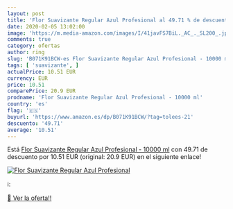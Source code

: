 ```yaml
---
layout: post
title: 'Flor Suavizante Regular Azul Profesional al 49.71 % de descuento'
date: 2020-02-05 13:02:00
image: 'https://m.media-amazon.com/images/I/41javFS7BiL._AC_._SL200_.jpg'
comments: true
category: ofertas
author: ring
slug: 'B071K91BCW-es Flor Suavizante Regular Azul Profesional - 10000 ml'
tags: [ 'suavizante', ]
actualPrice: 10.51 EUR
currency: EUR
price: 10.51
comparePrice: 20.9 EUR
prodname: 'Flor Suavizante Regular Azul Profesional - 10000 ml'
country: 'es'
flag: '🇪🇸'
buyurl: 'https://www.amazon.es/dp/B071K91BCW/?tag=tolees-21'
descuento: '49.71'
average: '10.51'
---
```


Está [Flor Suavizante Regular Azul Profesional - 10000 ml](https://www.amazon.es/dp/B071K91BCW/?tag=tolees-21) con 49.71 de descuento por 10.51 EUR (original: 20.9 EUR) en el siguiente enlace!

[![Flor Suavizante Regular Azul Profesional](https://m.media-amazon.com/images/I/41javFS7BiL._AC_._SL200_.jpg)](https://www.amazon.es/dp/B071K91BCW/?tag=tolees-21)

ℹ️:


[🛒 Ver la oferta!!](https://www.amazon.es/dp/B071K91BCW/?tag=tolees-21)
